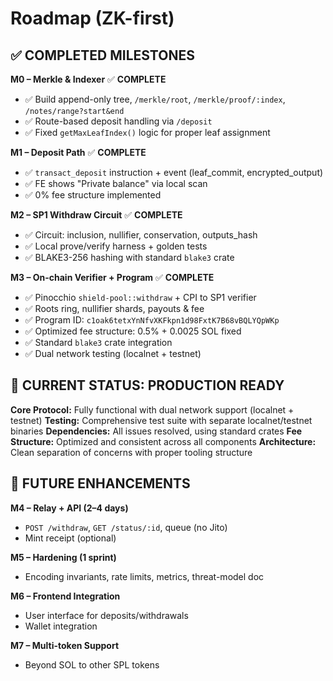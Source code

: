 # Roadmap (ZK-first)

## ✅ COMPLETED MILESTONES

**M0 – Merkle & Indexer** ✅ **COMPLETE**
- ✅ Build append-only tree, `/merkle/root`, `/merkle/proof/:index`, `/notes/range?start&end`
- ✅ Route-based deposit handling via `/deposit`
- ✅ Fixed `getMaxLeafIndex()` logic for proper leaf assignment

**M1 – Deposit Path** ✅ **COMPLETE**
- ✅ `transact_deposit` instruction + event (leaf_commit, encrypted_output)
- ✅ FE shows "Private balance" via local scan
- ✅ 0% fee structure implemented

**M2 – SP1 Withdraw Circuit** ✅ **COMPLETE**
- ✅ Circuit: inclusion, nullifier, conservation, outputs_hash
- ✅ Local prove/verify harness + golden tests
- ✅ BLAKE3-256 hashing with standard `blake3` crate

**M3 – On-chain Verifier + Program** ✅ **COMPLETE**
- ✅ Pinocchio `shield-pool::withdraw` + CPI to SP1 verifier
- ✅ Roots ring, nullifier shards, payouts & fee
- ✅ Program ID: `c1oak6tetxYnNfvXKFkpn1d98FxtK7B68vBQLYQpWKp`
- ✅ Optimized fee structure: 0.5% + 0.0025 SOL fixed
- ✅ Standard `blake3` crate integration
- ✅ Dual network testing (localnet + testnet)

## 🚀 CURRENT STATUS: PRODUCTION READY

**Core Protocol:** Fully functional with dual network support (localnet + testnet)
**Testing:** Comprehensive test suite with separate localnet/testnet binaries
**Dependencies:** All issues resolved, using standard crates
**Fee Structure:** Optimized and consistent across all components
**Architecture:** Clean separation of concerns with proper tooling structure

## 🔮 FUTURE ENHANCEMENTS

**M4 – Relay + API (2–4 days)**
- `POST /withdraw`, `GET /status/:id`, queue (no Jito)
- Mint receipt (optional)

**M5 – Hardening (1 sprint)**
- Encoding invariants, rate limits, metrics, threat-model doc

**M6 – Frontend Integration**
- User interface for deposits/withdrawals
- Wallet integration

**M7 – Multi-token Support**
- Beyond SOL to other SPL tokens